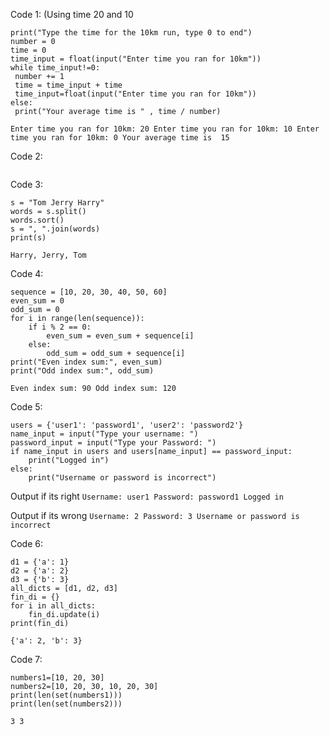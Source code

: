 Code 1: (Using time 20 and 10
```
print("Type the time for the 10km run, type 0 to end")
number = 0
time = 0
time_input = float(input("Enter time you ran for 10km"))
while time_input!=0:
 number += 1
 time = time_input + time
 time_input=float(input("Enter time you ran for 10km"))
else:
 print("Your average time is " , time / number)
```
`Enter time you ran for 10km: 20
Enter time you ran for 10km: 10
Enter time you ran for 10km: 0
Your average time is  15`

Code 2:
```
```

Code 3:
```
s = "Tom Jerry Harry"
words = s.split()
words.sort()
s = ", ".join(words)
print(s)
```
`Harry, Jerry, Tom`

Code 4:
```
sequence = [10, 20, 30, 40, 50, 60]
even_sum = 0
odd_sum = 0
for i in range(len(sequence)):
    if i % 2 == 0:
        even_sum = even_sum + sequence[i]
    else:
        odd_sum = odd_sum + sequence[i]
print("Even index sum:", even_sum)
print("Odd index sum:", odd_sum)
```
`Even index sum: 90
Odd index sum: 120`

Code 5:
```
users = {'user1': 'password1', 'user2': 'password2'} 
name_input = input("Type your username: ")
password_input = input("Type your Password: ")
if name_input in users and users[name_input] == password_input:
    print("Logged in")
else:
    print("Username or password is incorrect")
```
Output if its right `Username: user1
Password: password1
Logged in`

Output if its wrong `Username: 2
Password: 3
Username or password is incorrect`


Code 6:
```
d1 = {'a': 1}
d2 = {'a': 2}
d3 = {'b': 3}
all_dicts = [d1, d2, d3]
fin_di = {}
for i in all_dicts:
    fin_di.update(i)
print(fin_di)
```
`{'a': 2, 'b': 3}`

Code 7:
```
numbers1=[10, 20, 30]
numbers2=[10, 20, 30, 10, 20, 30]
print(len(set(numbers1)))
print(len(set(numbers2)))
```
`3
3`
